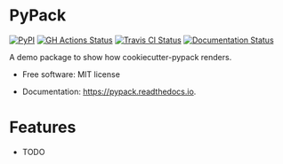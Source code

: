 PyPack
======


[![PyPI](https://img.shields.io/pypi/v/pypack.svg)](https://pypi.python.org/pypi/pypack)
[![GH Actions Status](https://github.com/ashwinvis/pypack/workflows/Tests/badge.svg)](https://github.com/ashwinvis/pypack/actions?workflow=Tests)
[![Travis CI Status](https://img.shields.io/travis/ashwinvis/pypack.svg)](https://travis-ci.org/ashwinvis/pypack)
[![Documentation Status](https://readthedocs.org/projects/pypack/badge/?version=latest)](https://pypack.readthedocs.io/en/latest/?badge=latest)



A demo package to show how cookiecutter-pypack renders.



* Free software: MIT license

* Documentation: https://pypack.readthedocs.io.


# Features

* TODO
